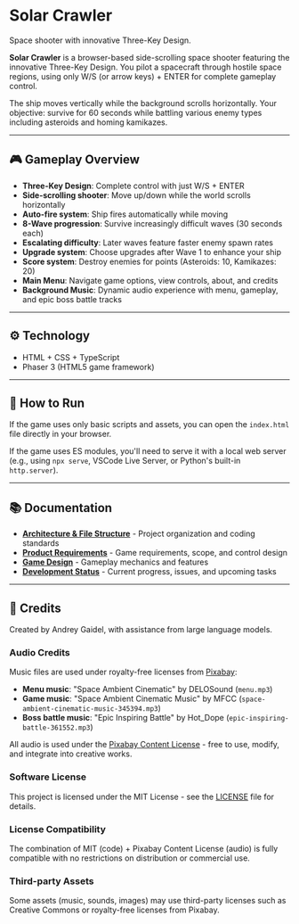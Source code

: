 # Solar Crawler

Space shooter with innovative Three-Key Design.

**Solar Crawler** is a browser-based side-scrolling space shooter featuring the innovative Three-Key Design. 
You pilot a spacecraft through hostile space regions, using only W/S (or arrow keys) + ENTER for complete gameplay control.

The ship moves vertically while the background scrolls horizontally. Your objective: survive for 60 seconds while battling various enemy types including asteroids and homing kamikazes.

---

## 🎮 Gameplay Overview

- **Three-Key Design**: Complete control with just W/S + ENTER
- **Side-scrolling shooter**: Move up/down while the world scrolls horizontally  
- **Auto-fire system**: Ship fires automatically while moving
- **8-Wave progression**: Survive increasingly difficult waves (30 seconds each)
- **Escalating difficulty**: Later waves feature faster enemy spawn rates
- **Upgrade system**: Choose upgrades after Wave 1 to enhance your ship
- **Score system**: Destroy enemies for points (Asteroids: 10, Kamikazes: 20)
- **Main Menu**: Navigate game options, view controls, about, and credits
- **Background Music**: Dynamic audio experience with menu, gameplay, and epic boss battle tracks

---

## ⚙️ Technology

- HTML + CSS + TypeScript
- Phaser 3 (HTML5 game framework)

---

## 🧪 How to Run

If the game uses only basic scripts and assets, you can open the `index.html` file directly in your browser.

If the game uses ES modules, you'll need to serve it with a local web server (e.g., using `npx serve`, VSCode Live Server, or Python's built-in `http.server`).

---

## 📚 Documentation

- **[Architecture & File Structure](docs/architecture.md)** - Project organization and coding standards
- **[Product Requirements](docs/prd.md)** - Game requirements, scope, and control design
- **[Game Design](docs/design.md)** - Gameplay mechanics and features
- **[Development Status](docs/todo.md)** - Current progress, issues, and upcoming tasks

---

## 📄 Credits

Created by Andrey Gaidel, with assistance from large language models.

### Audio Credits
Music files are used under royalty-free licenses from [Pixabay](https://pixabay.com):
- **Menu music**: "Space Ambient Cinematic" by DELOSound (`menu.mp3`)
- **Game music**: "Space Ambient Cinematic Music" by MFCC (`space-ambient-cinematic-music-345394.mp3`)
- **Boss battle music**: "Epic Inspiring Battle" by Hot_Dope (`epic-inspiring-battle-361552.mp3`)

All audio is used under the [Pixabay Content License](https://pixabay.com/service/license/) - free to use, modify, and integrate into creative works.

### Software License
This project is licensed under the MIT License - see the [LICENSE](LICENSE) file for details.

### License Compatibility
The combination of MIT (code) + Pixabay Content License (audio) is fully compatible with no restrictions on distribution or commercial use.

### Third-party Assets
Some assets (music, sounds, images) may use third-party licenses such as Creative Commons or royalty-free licenses from Pixabay.
